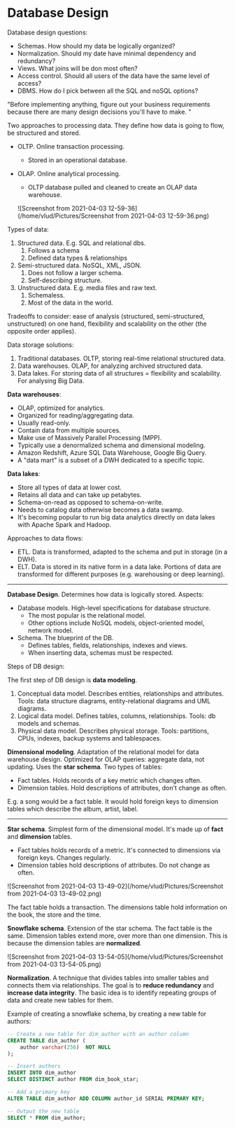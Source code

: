 # Database Design

Database design questions:

* Schemas. How should my data be logically organized?
* Normalization. Should my date have minimal dependency and redundancy?
* Views. What joins will be don most often?
* Access control. Should all users of the data have the same level of access?
* DBMS. How do I pick between all the SQL and noSQL options?

"Before implementing anything, figure out your business requirements because there are many design decisions you'll have to make. "

Two approaches to processing data. They define how data is going to flow, be structured and stored. 

* OLTP. Online transaction processing.

  * Stored in an operational database.

* OLAP. Online analytical processing. 

  * OLTP database pulled and cleaned to create an OLAP data warehouse.

   ![Screenshot from 2021-04-03 12-59-36](/home/vlud/Pictures/Screenshot from 2021-04-03 12-59-36.png)

Types of data: 

1. Structured data. E.g. SQL and relational dbs. 
   1. Follows a schema
   2. Defined data types & relationships
2. Semi-structured data. NoSQL, XML, JSON. 
   1. Does not follow a larger schema.
   2. Self-describing structure.
3. Unstructured data. E.g. media files and raw text. 
   1. Schemaless. 
   2. Most of the data in the world. 

Tradeoffs to consider: ease of analysis (structured, semi-structured, unstructured) on one hand, flexibility and scalability on the other (the opposite order applies).

Data storage solutions:

1. Traditional databases. OLTP, storing real-time relational structured data.
2. Data warehouses. OLAP, for analyzing archived structured data.
3. Data lakes. For storing data of all structures = flexibility and scalability. For analysing Big Data. 

**Data warehouses**: 

* OLAP, optimized for analytics. 
* Organized for reading/aggregating data. 
* Usually read-only. 
* Contain data from multiple sources. 
* Make use of Massively Parallel Processing (MPP). 
* Typically use a denormalized schema and dimensional modeling. 
* Amazon Redshift, Azure SQL Data Warehouse, Google Big Query. 
* A "data mart" is a subset of a DWH dedicated to a specific topic.

**Data lakes**:

* Store all types of data at lower cost. 
* Retains all data and can take up petabytes. 
* Schema-on-read as opposed to schema-on-write.
* Needs to catalog data otherwise becomes a data swamp. 
* It's becoming popular to run big data analytics directly on data lakes with Apache Spark and Hadoop. 

Approaches to data flows: 

* ETL. Data is transformed, adapted to the schema and put in storage (in a DWH).
* ELT. Data is stored in its native form in a data lake. Portions of data are transformed for different purposes (e.g. warehousing or deep learning).

----

**Database Design**. Determines how data is logically stored. Aspects:

* Database models. High-level specifications for database structure. 
  * The most popular is the relational model. 
  * Other options include NoSQL models, object-oriented model, network model. 
* Schema. The blueprint of the DB. 
  * Defines tables, fields, relationships, indexes and views. 
  * When inserting data, schemas must be respected.

Steps of DB design: 

The first step of DB design is **data modeling**. 

1. Conceptual data model. Describes entities, relationships and attributes. Tools: data structure diagrams, entity-relational diagrams and UML diagrams. 
2. Logical data model. Defines tables, columns, relationships. Tools: db models and schemas. 
3. Physical data model. Describes physical storage. Tools: partitions, CPUs, indexes, backup systems and tablespaces. 

**Dimensional modeling**. Adaptation of the relational model for data warehouse design. Optimized for OLAP queries: aggregate data, not updating. Uses the **star schema**. Two types of tables:

* Fact tables. Holds records of a key metric which changes often. 
* Dimension tables. Hold descriptions of attributes, don't change as often. 

E.g. a song would be a fact table. It would hold foreign keys to dimension tables which describe the album, artist, label. 

---

**Star schema**. Simplest form of the dimensional model. It's made up of **fact** and **dimension** tables. 

* Fact tables holds records of a metric. It's connected to dimensions via foreign keys. Changes regularly.
* Dimension tables hold descriptions of attributes. Do not change as often. 

![Screenshot from 2021-04-03 13-49-02](/home/vlud/Pictures/Screenshot from 2021-04-03 13-49-02.png)

The fact table holds a transaction. The dimensions table hold information on the book, the store and the time. 

**Snowflake schema**. Extension of the star schema. The fact table is the same. Dimension tables extend more, over more than one dimension. This is because the dimension tables are **normalized**. 

![Screenshot from 2021-04-03 13-54-05](/home/vlud/Pictures/Screenshot from 2021-04-03 13-54-05.png)

**Normalization**. A technique that divides tables into smaller tables and connects them via relationships. The goal is to **reduce redundancy** and **increase data integrity**. The basic idea is to identify repeating groups of data and create new tables for them. 

Example of creating a snowflake schema, by creating a new table for authors:

```sql
-- Create a new table for dim_author with an author column
CREATE TABLE dim_author (
    author varchar(256)  NOT NULL
);

-- Insert authors 
INSERT INTO dim_author
SELECT DISTINCT author FROM dim_book_star;

-- Add a primary key 
ALTER TABLE dim_author ADD COLUMN author_id SERIAL PRIMARY KEY;

-- Output the new table
SELECT * FROM dim_author;
```

